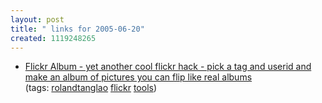 ```yaml
---
layout: post
title: " links for 2005-06-20"
created: 1119248265
---
```

<ul class="delicious">
	<li>
		<div class="delicious-link"><a href="http://flickralbum.com/">Flickr Album - yet another cool flickr hack - pick a tag and userid and make an album of pictures you can flip like real albums</a></div>
		<div class="delicious-tags">(tags: <a href="http://del.icio.us/rtanglao/rolandtanglao">rolandtanglao</a> <a href="http://del.icio.us/rtanglao/flickr">flickr</a> <a href="http://del.icio.us/rtanglao/tools">tools</a>)</div>
	</li>
</ul>


